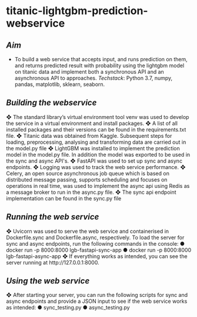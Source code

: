 # titanic-lightgbm-prediction-webservice
<h2> <i>Aim</i> </h2>		
<ul>
<li> To build a web service that accepts input, and runs prediction on them, and returns predicted result with probability
using the lightgbm model on titanic data and implement both a synchronous API and an asynchronous API to approaches.
<i>Techstack</i>: Python 3.7, numpy, pandas, matplotlib, sklearn, seaborn. </li>
</ul>

<h2> <i>Building the webservice</i> </h2>		
❖ The standard library’s virtual environment tool venv was used to develop the service in a virtual environment and install packages.
❖ A list of all installed packages and their versions can be found in the requirements.txt file.
❖ Titanic data was obtained from Kaggle. Subsequent steps for loading, preprocessing, analysing and transforming data are carried out in the model.py file
❖ LightGBM was installed to implement the prediction model in the model.py file. In addition the model was exported to be used in the sync and async API's.
❖ FastAPI was used to set up sync and async endpoints.
❖ Logging was used to track the web service performance.
❖ Celery, an open source asynchronous job queue which is based on distributed message passing, supports scheduling and focuses on operations in real time, was used to implement the async api using Redis as a message broker to run in the async.py file.
❖ The sync api endpoint implementation can be found in the sync.py file

<h2> <i>Running the web service</i> </h2>	
❖ Uvicorn was used to serve the web service and containerised in Dockerfile.sync and Dockerfile.async, respectively. To load the server for sync and async endpoints, run the following commands in the console:
● docker run -p 8000:8000 lgb-fastapi-sync-app
● docker run -p 8000:8000 lgb-fastapi-async-app
❖ If everything works as intended, you can see the server running at http://127.0.0.1:8000.

<h2> <i>Using the web service</i> </h2>
❖ After starting your server, you can run the following scripts for sync and async endpoints and provide a JSON input to see if the web service works as intended:
● sync_testing.py
● async_testing.py	
